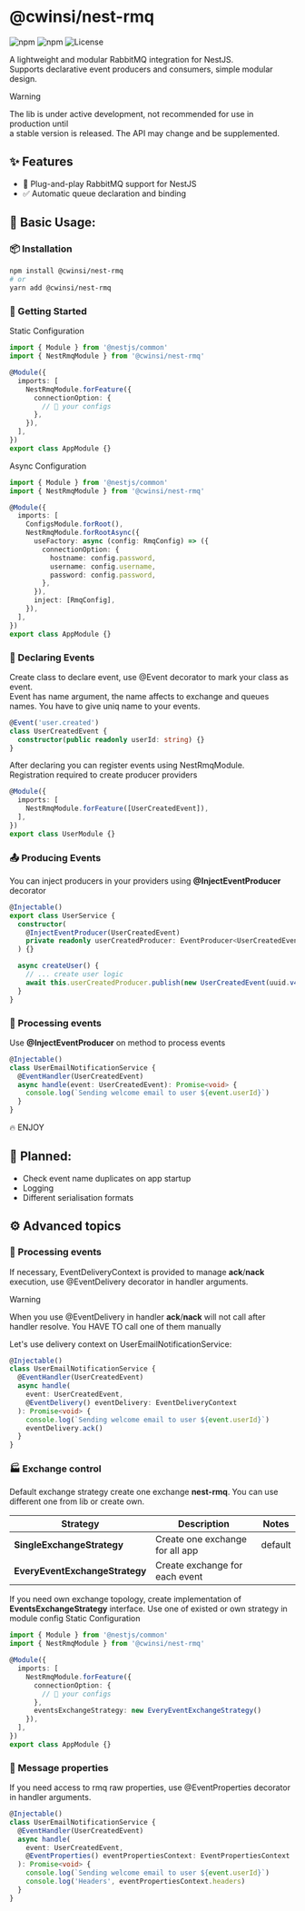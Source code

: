 # @cwinsi/nest-rmq
![npm](https://img.shields.io/npm/v/@cwinsi/nest-rmq)
![npm](https://img.shields.io/npm/dm/@cwinsi/nest-rmq)
![License](https://img.shields.io/npm/l/@cwinsi/nest-rmq)

A lightweight and modular RabbitMQ integration for NestJS.  
Supports declarative event producers and consumers, simple modular design.


> [!WARNING]  
> The lib is under active development, not recommended for use in production until<br>
> a stable version is released. The API may change and be supplemented.

## ✨ Features

- 🔌 Plug-and-play RabbitMQ support for NestJS
- ✅ Automatic queue declaration and binding


## 🚧 Basic Usage:
### 📦 Installation

```bash
npm install @cwinsi/nest-rmq
# or
yarn add @cwinsi/nest-rmq
```


### 🚀 Getting Started

Static Configuration
```ts
import { Module } from '@nestjs/common'
import { NestRmqModule } from '@cwinsi/nest-rmq'

@Module({
  imports: [
    NestRmqModule.forFeature({
      connectionOption: {
        // 🔑 your configs
      },
    }),
  ],
})
export class AppModule {}
```


Async Configuration
```ts
import { Module } from '@nestjs/common'
import { NestRmqModule } from '@cwinsi/nest-rmq'

@Module({
  imports: [
    ConfigsModule.forRoot(),
    NestRmqModule.forRootAsync({
      useFactory: async (config: RmqConfig) => ({
        connectionOption: {
          hostname: config.password,
          username: config.username,
          password: config.password,
        },
      }),
      inject: [RmqConfig],
    }),
  ],
})
export class AppModule {}
```

### 🧨 Declaring Events
Create class to declare event, use @Event decorator to mark your class as event.<br>
Event has name argument, the name affects to exchange and queues names. You have to give uniq name to your events.

```ts
@Event('user.created')
class UserCreatedEvent {
  constructor(public readonly userId: string) {}
}
```
After declaring you can register events using NestRmqModule.<br>
Registration required to create producer providers
```ts
@Module({
  imports: [
    NestRmqModule.forFeature([UserCreatedEvent]),
  ],
})
export class UserModule {}
```

### 📤 Producing Events
You can inject producers in your providers using **@InjectEventProducer** decorator
```ts
@Injectable()
export class UserService {
  constructor(
    @InjectEventProducer(UserCreatedEvent)
    private readonly userCreatedProducer: EventProducer<UserCreatedEvent>,
  ) {}

  async createUser() {
    // ... create user logic
    await this.userCreatedProducer.publish(new UserCreatedEvent(uuid.v4()));
  }
}
```

### 📧 Processing events
Use **@InjectEventProducer** on method to process events
```ts
@Injectable()
class UserEmailNotificationService {
  @EventHandler(UserCreatedEvent)
  async handle(event: UserCreatedEvent): Promise<void> {
    console.log(`Sending welcome email to user ${event.userId}`)
  }
}
```

🔥 ENJOY

## 🚧 Planned:
- Check event name duplicates on app startup
- Logging
- Different serialisation formats


## ⚙️ Advanced topics
### 🚨 Processing events
If necessary, EventDeliveryContext is provided to manage **ack**/**nack** execution, use @EventDelivery decorator in handler arguments.
> [!WARNING]  
> When you use @EventDelivery in handler **ack**/**nack** will not call after handler resolve. You HAVE TO call one of them manually

Let's use delivery context on UserEmailNotificationService:
```ts
@Injectable()
class UserEmailNotificationService {
  @EventHandler(UserCreatedEvent)
  async handle(
    event: UserCreatedEvent,
    @EventDelivery() eventDelivery: EventDeliveryContext
  ): Promise<void> {
    console.log(`Sending welcome email to user ${event.userId}`)
    eventDelivery.ack()
  }
}
```

### 🏭 Exchange control
Default exchange strategy create one exchange **nest-rmq**. You can use different one from lib or create own.

| Strategy                   | Description                     | Notes    |
|----------------------------|---------------------------------|----------|
| **SingleExchangeStrategy**     | Create one exchange for all app | default |
| **EveryEventExchangeStrategy** | Create exchange for each event  |          |

If you need own exchange topology, create implementation of **EventsExchangeStrategy** interface.
Use one of existed or own strategy in module config
Static Configuration
```ts
import { Module } from '@nestjs/common'
import { NestRmqModule } from '@cwinsi/nest-rmq'

@Module({
  imports: [
    NestRmqModule.forFeature({
      connectionOption: {
        // 🔑 your configs
      },
      eventsExchangeStrategy: new EveryEventExchangeStrategy()
    }),
  ],
})
export class AppModule {}
```
### 🚨 Message properties
If you need access to rmq raw properties, use @EventProperties decorator in handler arguments.
```ts
@Injectable()
class UserEmailNotificationService {
  @EventHandler(UserCreatedEvent)
  async handle(
    event: UserCreatedEvent,
    @EventProperties() eventPropertiesContext: EventPropertiesContext
  ): Promise<void> {
    console.log(`Sending welcome email to user ${event.userId}`)
    console.log('Headers', eventPropertiesContext.headers)
  }
}
```